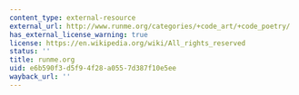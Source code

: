 ```yaml
---
content_type: external-resource
external_url: http://www.runme.org/categories/+code_art/+code_poetry/
has_external_license_warning: true
license: https://en.wikipedia.org/wiki/All_rights_reserved
status: ''
title: runme.org
uid: e6b590f3-d5f9-4f28-a055-7d387f10e5ee
wayback_url: ''
---
```

